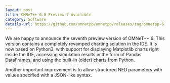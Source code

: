 ```yaml
---
layout: post
title: OMNeT++ 6.0 Preview 7 Available
category: Software
details-url: https://github.com/omnetpp/omnetpp/releases/tag/omnetpp-6.0pre7
---
```

We are happy to announce the seventh preview version of OMNeT++ 6.
This version contains a completely revamped charting solution in the IDE. It is
now based on Python3, with support for displaying Matplotlib charts
right inside the IDE, accessing simulation results in the form of Pandas DataFrames,
and using the built-in (older) charts from Python.

Another important improvement is to allow structured NED parameters with values
specified with a JSON-like syntax.
